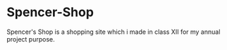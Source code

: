 # Spencer-Shop
Spencer's Shop is a shopping site which i made in class XII for my annual project purpose.
